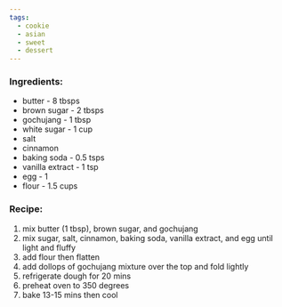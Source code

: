 ```yaml
---
tags:
  - cookie
  - asian
  - sweet
  - dessert
---
```

### Ingredients:
- butter - 8 tbsps
- brown sugar - 2 tbsps
- gochujang - 1 tbsp
- white sugar - 1 cup
- salt
- cinnamon
- baking soda - 0.5 tsps
- vanilla extract - 1 tsp
- egg - 1
- flour - 1.5 cups

### Recipe:
1. mix butter (1 tbsp), brown sugar, and gochujang
2. mix sugar, salt, cinnamon, baking soda, vanilla extract, and egg until light and fluffy
3. add flour then flatten
4. add dollops of gochujang mixture over the top and fold lightly
5. refrigerate dough for 20 mins
6. preheat oven to 350 degrees
7. bake 13-15 mins then cool